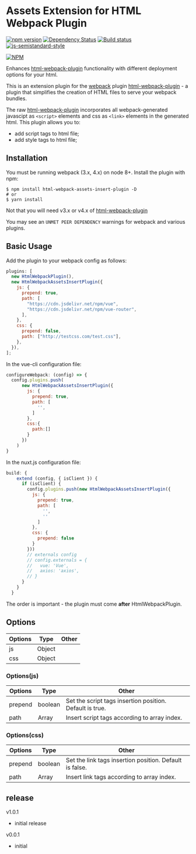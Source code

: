 # Assets Extension for HTML Webpack Plugin

[![npm version](https://badge.fury.io/js/html-webpack-assets-insert-plugin.svg)](http://badge.fury.io/js/html-webpack-assets-insert-plugin) [![Dependency Status](https://david-dm.org/web/html-webpack-assets-insert-plugin.svg)](https://david-dm.org/web/html-webpack-assets-insert-plugin) [![Build status](https://travis-ci.org/web/html-webpack-assets-insert-plugin.svg)](https://travis-ci.org/web/html-webpack-assets-insert-plugin) [![js-semistandard-style](https://img.shields.io/badge/code%20style-semistandard-brightgreen.svg?style=flat-square)](https://github.com/Flet/semistandard)

[![NPM](https://nodei.co/npm/html-webpack-assets-insert-plugin.png?downloads=true&downloadRank=true&stars=true)](https://nodei.co/npm/html-webpack-assets-insert-plugin/)

Enhances [html-webpack-plugin](https://github.com/jantimon/html-webpack-plugin)
functionality with different deployment options for your html.

This is an extension plugin for the [webpack](http://webpack.github.io) plugin [html-webpack-plugin](https://github.com/jantimon/html-webpack-plugin) - a plugin that simplifies the creation of HTML files to serve your webpack bundles.

The raw [html-webpack-plugin](https://github.com/jantimon/html-webpack-plugin) incorporates all webpack-generated javascipt as `<script>` elements and css as `<link>` elements in the generated html. This plugin allows you to:

- add script tags to html file;
- add style tags to html file;

## Installation

You must be running webpack (3.x, 4.x) on node 8+.
Install the plugin with npm:

```shell
$ npm install html-webpack-assets-insert-plugin -D
# or
$ yarn install 
```

Not that you will need v3.x or v4.x of [html-webpack-plugin](https://github.com/jantimon/html-webpack-plugin)

You may see an `UNMET PEER DEPENDENCY` warnings for webpack and various plugins.

## Basic Usage

Add the plugin to your webpack config as follows:

```javascript
plugins: [
  new HtmlWebpackPlugin(),
  new HtmlWebpackAssetsInsertPlugin({
    js: {
      prepend: true,
      path: [
        "https://cdn.jsdelivr.net/npm/vue",
        "https://cdn.jsdelivr.net/npm/vue-router",
      ],
    },
    css: {
      prepend: false,
      path: ["http://testcss.com/test.css"],
    },
  }),
];
```
In the vue-cli configuration file:

```javascript
configureWebpack: (config) => {
  config.plugins.push(
      new HtmlWebpackAssetsInsertPlugin({
        js: {
          prepend: true,
          path: [
            '',
          ]
        },
        css:{
          path:[]
        }
      })
    )
}
```

In the nuxt.js configuration file:

```javascript
build: {
    extend (config, { isClient }) {
      if (isClient) {
        config.plugins.push(new HtmlWebpackAssetsInsertPlugin({
          js: {
            prepend: true,
            path: [
              '',
              ''
            ]
          },
          css: {
            prepend: false
          }
        }))
        // externals config
        // config.externals = {
        //   vue: 'Vue',
        //   axios: 'axios',
        // }
      }
    }
  }
```

The order is important - the plugin must come **after** HtmlWebpackPlugin.

## Options

| Options | Type   | Other |
| ------- | ------ | ----- |
| js      | Object |       |
| css     | Object |       |

### Options(js)

| Options | Type          | Other                                                    |
| ------- | ------------- | -------------------------------------------------------- |
| prepend | boolean       | Set the script tags insertion position. Default is true. |
| path    | Array<string> | Insert script tags according to array index.             |

### Options(css)

| Options | Type          | Other                                                   |
| ------- | ------------- | ------------------------------------------------------- |
| prepend | boolean       | Set the link tags insertion position. Default is false. |
| path    | Array<string> | Insert link tags according to array index.              |

## release

v1.0.1

- initial release

v0.0.1

- initial
